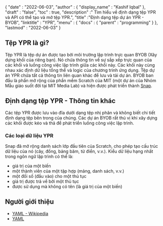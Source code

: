 {
  "date" : "2022-06-03",
  "author" : {
    "display_name" : "Kashif Iqbal"
},
  "draft" : "false",
  "toc" : true,
  "description" :" Tìm hiểu về định dạng tệp YPR và API có thể tạo và mở tệp YPR.",
  "title" :"Định dạng tệp dự án YPR - BYOB",
  "linktitle" : "YPR",
  "menu" : {
    "docs" : {
      "parent" : "programming"
}
},
  "lastmod" : "2022-06-03"
}

## Tệp YPR là gì?

Tệp YPR là tệp dự án được tạo bởi môi trường lập trình trực quan BYOB (Xây dựng khối của riêng bạn). Nó chứa thông tin về sự sắp xếp trực quan của các khối và luồng công việc lập trình giữa các khối này. Các khối này cùng nhau xác định dữ liệu tổng thể và logic của chương trình ứng dụng. Tệp dự án YPR chứa tất cả thông tin liên quan khác để lưu và tải dự án. BYOB ban đầu là phần mở rộng của phần mềm Scratch của MIT (một dự án của Nhóm Mẫu giáo suốt đời tại MIT Media Lab) và hiện được phát triển thành [Snap](https://snap.berkeley.edu/about).

## Định dạng tệp YPR - Thông tin khác

Các tệp YPR được lưu vào đĩa dưới dạng tệp nhị phân và không biết chi tiết định dạng tệp bên trong của chúng. Các dự án BYOB rất thú vị khi xây dựng các khối được kéo và thả để phát triển luồng công việc lập trình.

### Các loại dữ liệu YPR

Snap đã mở rộng danh sách lớp đầu tiên của Scratch, cho phép tạo cấu trúc dữ liệu của nó (cây, đống, bảng băm, từ điển, v.v.). Kiểu dữ liệu hạng nhất trong ngôn ngữ lập trình có thể là:

* giá trị của một biến
* một thành viên của một tập hợp (mảng, danh sách, v.v.)
* một đối số (đầu vào) cho một thủ tục
* giá trị được trả về bởi một thủ tục
* được sử dụng mà không có tên (là giá trị của một biến)

## Người giới thiệu

- [YAML - Wikipedia](https://en.wikipedia.org/wiki/YAML)
- [YAML](https://yaml.org/spec/1.2/spec.html)

